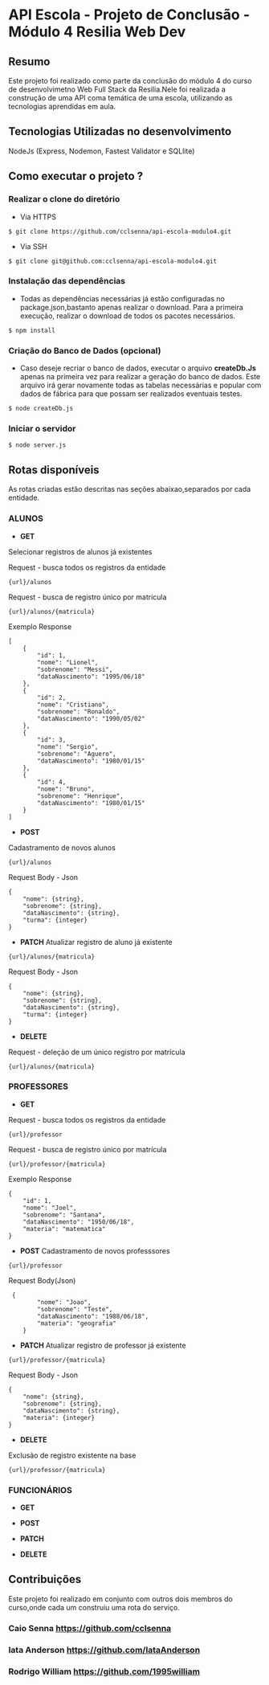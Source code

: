 # API Escola - Projeto de Conclusão - Módulo 4 Resilia Web Dev

## Resumo
Este projeto foi realizado como parte da conclusão do módulo 4 do curso de desenvolvimetno Web Full Stack da Resilia.Nele foi realizada a construção de uma API coma temática de uma escola, utilizando as tecnologias aprendidas em aula.
<br>

## Tecnologias Utilizadas no desenvolvimento
NodeJs (Express, Nodemon, Fastest Validator e SQLlite)


## Como executar o projeto ?

### Realizar o clone do diretório

- Via HTTPS 

```
$ git clone https://github.com/cclsenna/api-escola-modulo4.git
```

- Via SSH
```
$ git clone git@github.com:cclsenna/api-escola-modulo4.git
```

### Instalação das dependências 
- Todas as dependências necessárias já estão configuradas no package.json,bastanto apenas realizar o download. Para a primeira execução, realizar o download de todos os pacotes necessários.

```
$ npm install
```

### Criação do Banco de Dados (opcional)
- Caso deseje recriar o banco de dados, executar o arquivo **createDb.Js** apenas na primeira vez para realizar a geração do banco de dados. Este arquivo irá gerar novamente todas as tabelas necessárias e popular com dados de fábrica para que possam ser realizados eventuais testes.

```
$ node createDb.js
```

### Iniciar o servidor
```
$ node server.js
```

## Rotas disponíveis
As rotas criadas estão descritas nas seções abaixao,separados por cada entidade. 

### ALUNOS

- **GET**

Selecionar registros de alunos já existentes

Request - busca todos os registros da entidade
```
{url}/alunos
```

Request - busca de registro único por matrícula
```
{url}/alunos/{matricula}
```

Exemplo Response
```
[
    {
        "id": 1,
        "nome": "Lionel",
        "sobrenome": "Messi",
        "dataNascimento": "1995/06/18"
    },
    {
        "id": 2,
        "nome": "Cristiano",
        "sobrenome": "Ronaldo",
        "dataNascimento": "1990/05/02"
    },
    {
        "id": 3,
        "nome": "Sergio",
        "sobrenome": "Aguero",
        "dataNascimento": "1980/01/15"
    },
    {
        "id": 4,
        "nome": "Bruno",
        "sobrenome": "Henrique",
        "dataNascimento": "1980/01/15"
    }
]

```
- **POST**

Cadastramento de novos alunos
```
{url}/alunos
```

Request Body - Json
```
{
    "nome": {string},
    "sobrenome": {string},
    "dataNascimento": {string},
    "turma": {integer}
}
```

- **PATCH**
Atualizar registro de aluno já existente
```
{url}/alunos/{matricula}
```

Request Body - Json
```
{
    "nome": {string},
    "sobrenome": {string},
    "dataNascimento": {string},
    "turma": {integer}
}
```


- **DELETE**

Request - deleção de um único registro por matrícula
```
{url}/alunos/{matricula}
```

### PROFESSORES
- **GET**

Request - busca todos os registros da entidade
```
{url}/professor
```
Request - busca de registro único por matrícula

```
{url}/professor/{matricula}
```
Exemplo Response
```
{
    "id": 1,
    "nome": "Joel",
    "sobrenome": "Santana",
    "dataNascimento": "1950/06/18",
    "materia": "matematica"
}

```


- **POST**
Cadastramento de novos professsores
```
{url}/professor
```
Request Body(Json)
```
 {
        "nome": "Joao",
        "sobrenome": "Teste",
        "dataNascimento": "1988/06/18",
        "materia": "geografia"
    }
```



- **PATCH**
Atualizar registro de professor já existente
```
{url}/professor/{matricula}
```
Request Body - Json
```
{
    "nome": {string},
    "sobrenome": {string},
    "dataNascimento": {string},
    "materia": {integer}
}
```


- **DELETE**

Exclusão de registro existente na base
```
{url}/professor/{matricula}
```


### FUNCIONÁRIOS
- **GET**


- **POST**


- **PATCH**


- **DELETE**

## Contribuições
Este projeto foi realizado em conjunto com outros dois membros do curso,onde cada um construiu  uma rota do serviço.

### Caio Senna  https://github.com/cclsenna
### Iata Anderson https://github.com/IataAnderson
### Rodrigo William https://github.com/1995william





